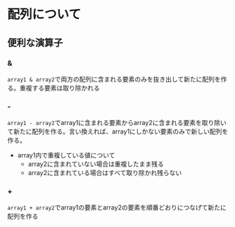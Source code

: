 # 配列について

## 便利な演算子
### &
`array1 & array2`で両方の配列に含まれる要素のみを抜き出して新たに配列を作る。重複する要素は取り除かれる
### -
`array1 - array2`でarray1に含まれる要素からarray2に含まれる要素を取り除いて新たに配列を作る。言い換えれば、array1にしかない要素のみで新しい配列を作る。  
- array1内で重複している値について
  - array2に含まれていない場合は重複したまま残る
  - array2に含まれている場合はすべて取り除かれ残らない
### +
`array1 + array2`でarray1の要素とarray2の要素を順番どおりにつなげて新たに配列を作る
